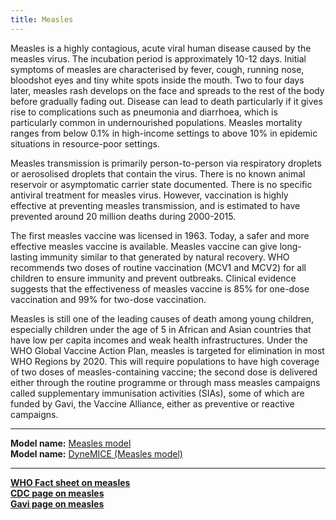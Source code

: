```yaml
---
title: Measles
---
```


Measles is a highly contagious, acute viral human disease caused by the measles virus. The incubation period is approximately 10-12 days. Initial symptoms of measles are characterised by fever, cough, running nose, bloodshot eyes and tiny white spots inside the mouth. Two to four days later, measles rash develops on the face and spreads to the rest of the body before gradually fading out. Disease can lead to death particularly if it gives rise to complications such as pneumonia and diarrhoea, which is particularly common in undernourished populations. Measles mortality ranges from below 0.1% in high-income settings to above 10% in epidemic situations in resource-poor settings.

Measles transmission is primarily person-to-person via respiratory droplets or aerosolised droplets that contain the virus. There is no known animal reservoir or asymptomatic carrier state documented. There is no specific antiviral treatment for measles virus. However, vaccination is highly effective at preventing measles transmission, and is estimated to have prevented around 20 million deaths during 2000-2015. 

The first measles vaccine was licensed in 1963. Today, a safer and more effective measles vaccine is available. Measles vaccine can give long-lasting immunity similar to that generated by natural recovery. WHO recommends two doses of routine vaccination (MCV1 and MCV2) for all children to ensure immunity and prevent outbreaks. Clinical evidence suggests that the effectiveness of measles vaccine is 85% for one-dose vaccination and 99% for two-dose vaccination. 

Measles is still one of the leading causes of death among young children, especially children under the age of 5 in African and Asian countries that have low per capita incomes and weak health infrastructures. Under the WHO Global Vaccine Action Plan, measles is targeted for elimination in most WHO Regions by 2020. This will require populations to have high coverage of two doses of measles-containing vaccine; the second dose is delivered either through the routine programme or through mass measles campaigns called supplementary immunisation activities (SIAs), some of which are funded by Gavi, the Vaccine Alliance, either as preventive or reactive campaigns.


---

**Model name:**  [Measles model](/models/measles)  
**Model name:**  [DyneMICE (Measles model)](/models/measles#LSHTM)  

---

**[WHO Fact sheet on measles](http://www.who.int/mediacentre/factsheets/fs286/en/)**      
**[CDC page on measles](https://www.cdc.gov/measles/index.html)**    
**[Gavi page on measles](http://www.gavi.org/support/nvs/measles-rubella/)** 
